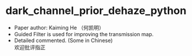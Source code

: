 # dark_channel_prior_dehaze_python
* Paper author: Kaiming He （何凯明）
* Guided Filter is used for improving the transmission map.  
* Detailed commented. (Some in Chinese)    
欢迎批评指正
